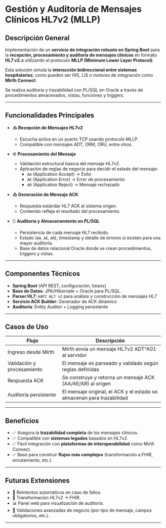# Gestión y Auditoría de Mensajes Clínicos HL7v2 (MLLP)

## Descripción General

Implementación de un **servicio de integración robusto en Spring Boot** para la **recepción, procesamiento y auditoría de mensajes clínicos** en formato **HL7 v2.x** utilizando el protocolo **MLLP (Minimum Lower Layer Protocol)**.

Esta solución simula la **interacción bidireccional entre sistemas hospitalarios**, como pueden ser HIS, LIS o motores de integración como **Mirth Connect**.

Se realiza auditoria y trazabilidad con PL/SQL en Oracle a través de procedimientos almacenados, vistas, funciones y triggers.

---

## Funcionalidades Principales

- 📥 **Recepción de Mensajes HL7v2**
  - Escucha activa en un puerto TCP usando protocolo MLLP.
  - Compatible con mensajes ADT, ORM, ORU, entre otros.

- ⚙️ **Procesamiento del Mensaje**
  - Validación estructural básica del mensaje HL7v2.
  - Aplicación de reglas de negocio para decidir el estado del mensaje:
    - `AA` (Application Accept) → Éxito
    - `AE` (Application Error) → Error de procesamiento
    - `AR` (Application Reject) → Mensaje rechazado

- 📤 **Generación de Mensaje ACK**
  - Respuesta estándar HL7 ACK al sistema origen.
  - Contenido refleja el resultado del procesamiento.

- 🗄️ **Auditoría y Almacenamiento en PL/SQL**
  - Persistencia de cada mensaje HL7 recibido.
  - Estado (`AA`, `AE`, `AR`), timestamp y detalle de errores si existen para una mayor auditoría.
  - Base de datos relacional Oracle donde se crean procedimientos, triggers y vistas.

---

## Componentes Técnicos

- **Spring Boot** (API REST, configuración, beans)
- **Base de Datos**: JPA/Hibernate + Oracle para PL/SQL.
- **Parser HL7**: `HAPI HL7 v2` para análisis y construcción de mensajes HL7
- **Servicio ACK Builder**: Generador de ACK dinámico
- **Auditoría**: Entity Auditor + Logging persistente

---

## Casos de Uso

| Flujo                             | Descripción                                                                 |
|----------------------------------|-----------------------------------------------------------------------------|
| Ingreso desde Mirth              | Mirth envía un mensaje HL7v2 ADT^A01 al servidor                             |
| Validación y procesamiento       | El mensaje es parseado y validado según reglas definidas                    |
| Respuesta ACK                    | Se construye y retorna un mensaje ACK (AA/AE/AR) al origen                  |
| Auditoría persistente            | El mensaje original, el ACK y el estado se almacenan para trazabilidad      |

---

## Beneficios

- ✅ Asegura la **trazabilidad completa** de los mensajes clínicos.
- ✅ Compatible con **sistemas legados** basados en HL7v2.
- ✅ Fácil integración con **plataformas de interoperabilidad** como Mirth Connect.
- ✅ Base para construir **flujos más complejos** (transformación a FHIR, enrutamiento, etc.)

---

## Futuras Extensiones

- 🔄 Reintentos automáticos en caso de fallos.
- 🔁 Transformación HL7v2 → FHIR.
- 📊 Panel web para visualización de auditoría.
- 🔐 Validaciones avanzadas de negocio (por tipo de mensaje, campos obligatorios, etc.).

---
